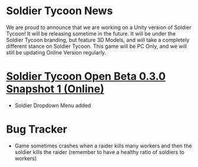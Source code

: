 # Soldier Tycoon News
We are proud to announce that we are working on a Unity version of Soldier Tycoon! It will be releasing sometime in the future. It will be under the Soldier Tycoon branding, but feature 3D Models, and will take a completely different stance on Soldier Tycoon. This game will be PC Only, and we will still be updating Online Version regularly.

# [Soldier Tycoon Open Beta 0.3.0 Snapshot 1 (Online)](https://gcreeper00.github.io/Soldier-Tycoon/)
- Soldier Dropdown Menu added

# Bug Tracker
- Game sometimes crashes when a raider kills many workers and then the soldier kills the raider (remember to have a healthy ratio of soldiers to workers)
